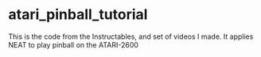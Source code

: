 # atari_pinball_tutorial
This is the code from the Instructables, and set of videos I made. It applies NEAT to play pinball on the ATARI-2600
